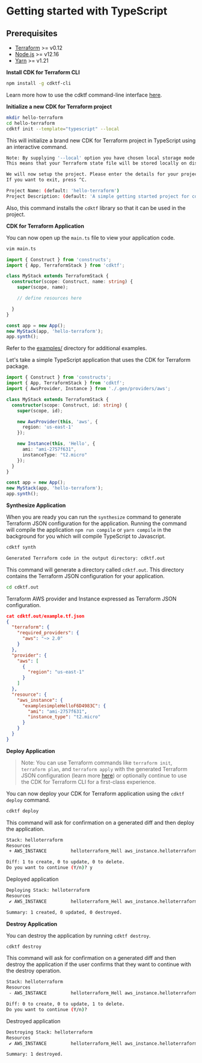# Getting started with TypeScript

## Prerequisites

- [Terraform](https://www.terraform.io/downloads.html) >= v0.12
- [Node.js](https://nodejs.org) >= v12.16
- [Yarn](https://yarnpkg.com/en/docs/install) >= v1.21

**Install CDK for Terraform CLI**

```bash
npm install -g cdktf-cli
```

Learn more how to use the cdktf command-line interface [here](../cli-commands.md).

**Initialize a new CDK for Terraform project**

```bash
mkdir hello-terraform
cd hello-terraform
cdktf init --template="typescript" --local
```

This will initialize a brand new CDK for Terraform project in TypeScript using an interactive command.

```bash
Note: By supplying '--local' option you have chosen local storage mode for storing the state of your stack.
This means that your Terraform state file will be stored locally on disk.

We will now setup the project. Please enter the details for your project.
If you want to exit, press ^C.

Project Name: (default: 'hello-terraform')
Project Description: (default: 'A simple getting started project for cdktf.')
```

Also, this command installs the `cdktf` library so that it can be used in the project.

**CDK for Terraform Application**

You can now open up the `main.ts` file to view your application code.

```bash
vim main.ts
```

```typescript
import { Construct } from 'constructs';
import { App, TerraformStack } from 'cdktf';

class MyStack extends TerraformStack {
  constructor(scope: Construct, name: string) {
    super(scope, name);

    // define resources here

  }
}

const app = new App();
new MyStack(app, 'hello-terraform');
app.synth();
```

Refer to the [examples/](./examples/) directory for additional examples.

Let's take a simple TypeScript application that uses the CDK for Terraform package.

```typescript
import { Construct } from 'constructs';
import { App, TerraformStack } from 'cdktf';
import { AwsProvider, Instance } from './.gen/providers/aws';

class MyStack extends TerraformStack {
  constructor(scope: Construct, id: string) {
    super(scope, id);

    new AwsProvider(this, 'aws', {
      region: 'us-east-1'
    });

    new Instance(this, 'Hello', {
      ami: "ami-2757f631",
      instanceType: "t2.micro"
    });
  }
}

const app = new App();
new MyStack(app, 'hello-terraform');
app.synth();
```

**Synthesize Application**

When you are ready you can run the `synthesize` command to generate Terraform JSON configuration for the application.
Running the command will compile the application `npm run compile` or `yarn compile` in the background for
you which will compile TypeScript to Javascript.

```bash
cdktf synth
```

```bash
Generated Terraform code in the output directory: cdktf.out
```

This command will generate a directory called `cdktf.out`. This directory contains the Terraform JSON configuration for
your application.

```bash
cd cdktf.out
```

Terraform AWS provider and Instance expressed as Terraform JSON configuration.

```json
cat cdktf.out/example.tf.json
{
  "terraform": {
    "required_providers": {
      "aws": "~> 2.0"
    }
  },
  "provider": {
    "aws": [
      {
        "region": "us-east-1"
      }
    ]
  },
  "resource": {
    "aws_instance": {
      "examplesimpleHelloF6D4983C": {
        "ami": "ami-2757f631",
        "instance_type": "t2.micro"
      }
    }
  }
}
```

**Deploy Application**

> Note: You can use Terraform commands like `terraform init`, `terraform plan`, and `terraform apply` with the generated
Terraform JSON configuration (learn more [here]()) or optionally continue to use the CDK for Terraform CLI for a first-class experience.

You can now deploy your CDK for Terraform application using the `cdktf deploy` command.

```bash
cdktf deploy
```

This command will ask for confirmation on a generated diff and then deploy the application.

```bash
Stack: helloterraform
Resources
 + AWS_INSTANCE         helloterraform_Hell aws_instance.helloterraform_Hello_19940A68

Diff: 1 to create, 0 to update, 0 to delete.
Do you want to continue (Y/n)? y
```

Deployed application

```bash
Deploying Stack: helloterraform
Resources
 ✔ AWS_INSTANCE         helloterraform_Hell aws_instance.helloterraform_Hello_19940A68

Summary: 1 created, 0 updated, 0 destroyed.
```

**Destroy Application**

You can destroy the application by running `cdktf destroy`.

```bash
cdktf destroy
```

This command will ask for confirmation on a generated diff and then destroy the application if
the user confirms that they want to continue with the destroy operation.

```bash
Stack: helloterraform
Resources
 - AWS_INSTANCE         helloterraform_Hell aws_instance.helloterraform_Hello_19940A68

Diff: 0 to create, 0 to update, 1 to delete.
Do you want to continue (Y/n)?
```

Destroyed application

```bash
Destroying Stack: helloterraform
Resources
 ✔ AWS_INSTANCE         helloterraform_Hell aws_instance.helloterraform_Hello_19940A68

Summary: 1 destroyed.
```
